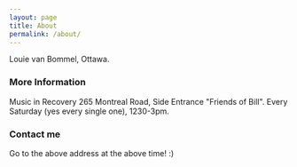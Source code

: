 ```yaml
---
layout: page
title: About
permalink: /about/
---
```


Louie van Bommel, Ottawa.

### More Information

Music in Recovery 265 Montreal Road, Side Entrance "Friends of Bill".  Every Saturday (yes every single one), 1230-3pm.

### Contact me

Go to the above address at the above time!  :)
